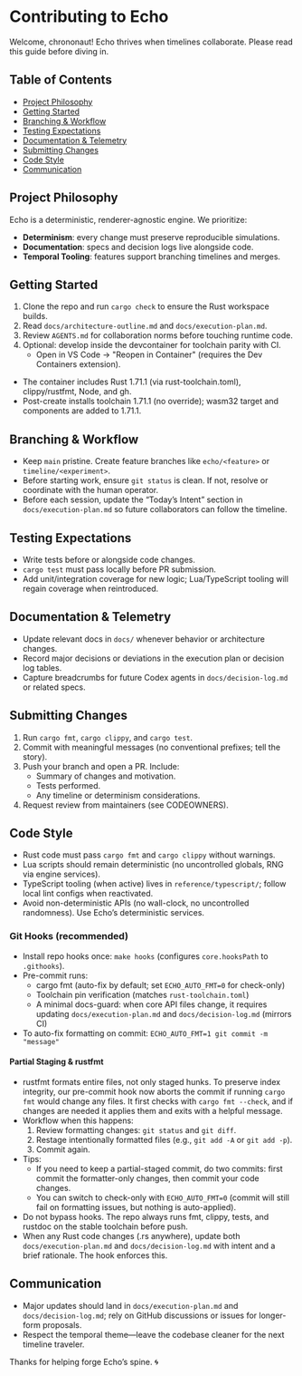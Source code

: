 # Contributing to Echo

Welcome, chrononaut! Echo thrives when timelines collaborate. Please read this guide before diving in.

## Table of Contents
- [Project Philosophy](#project-philosophy)
- [Getting Started](#getting-started)
- [Branching & Workflow](#branching--workflow)
- [Testing Expectations](#testing-expectations)
- [Documentation & Telemetry](#documentation--telemetry)
- [Submitting Changes](#submitting-changes)
- [Code Style](#code-style)
- [Communication](#communication)

## Project Philosophy
Echo is a deterministic, renderer-agnostic engine. We prioritize:
- **Determinism**: every change must preserve reproducible simulations.
- **Documentation**: specs and decision logs live alongside code.
- **Temporal Tooling**: features support branching timelines and merges.

## Getting Started
1. Clone the repo and run `cargo check` to ensure the Rust workspace builds.
2. Read `docs/architecture-outline.md` and `docs/execution-plan.md`.
3. Review `AGENTS.md` for collaboration norms before touching runtime code.
4. Optional: develop inside the devcontainer for toolchain parity with CI.
   - Open in VS Code → "Reopen in Container" (requires the Dev Containers extension).
- The container includes Rust 1.71.1 (via rust-toolchain.toml), clippy/rustfmt, Node, and gh.
- Post-create installs toolchain 1.71.1 (no override); wasm32 target and components are added to 1.71.1.

## Branching & Workflow
- Keep `main` pristine. Create feature branches like `echo/<feature>` or `timeline/<experiment>`.
- Before starting work, ensure `git status` is clean. If not, resolve or coordinate with the human operator.
- Before each session, update the “Today’s Intent” section in `docs/execution-plan.md` so future collaborators can follow the timeline.

## Testing Expectations
- Write tests before or alongside code changes.
- `cargo test` must pass locally before PR submission.
- Add unit/integration coverage for new logic; Lua/TypeScript tooling will regain coverage when reintroduced.

## Documentation & Telemetry
- Update relevant docs in `docs/` whenever behavior or architecture changes.
- Record major decisions or deviations in the execution plan or decision log tables.
- Capture breadcrumbs for future Codex agents in `docs/decision-log.md` or related specs.

## Submitting Changes
1. Run `cargo fmt`, `cargo clippy`, and `cargo test`.
2. Commit with meaningful messages (no conventional prefixes; tell the story).
3. Push your branch and open a PR. Include:
   - Summary of changes and motivation.
   - Tests performed.
   - Any timeline or determinism considerations.
4. Request review from maintainers (see CODEOWNERS).

## Code Style
- Rust code must pass `cargo fmt` and `cargo clippy` without warnings.
- Lua scripts should remain deterministic (no uncontrolled globals, RNG via engine services).
- TypeScript tooling (when active) lives in `reference/typescript/`; follow local lint configs when reactivated.
- Avoid non-deterministic APIs (no wall-clock, no uncontrolled randomness). Use Echo’s deterministic services.

### Git Hooks (recommended)
- Install repo hooks once: `make hooks` (configures `core.hooksPath` to `.githooks`).
- Pre-commit runs:
  - cargo fmt (auto-fix by default; set `ECHO_AUTO_FMT=0` for check-only)
  - Toolchain pin verification (matches `rust-toolchain.toml`)
  - A minimal docs-guard: when core API files change, it requires updating `docs/execution-plan.md` and `docs/decision-log.md` (mirrors CI)
- To auto-fix formatting on commit: `ECHO_AUTO_FMT=1 git commit -m "message"`

#### Partial Staging & rustfmt
- rustfmt formats entire files, not only staged hunks. To preserve index integrity, our pre-commit hook now aborts the commit if running `cargo fmt` would change any files. It first checks with `cargo fmt --check`, and if changes are needed it applies them and exits with a helpful message.
- Workflow when this happens:
  1) Review formatting changes: `git status` and `git diff`.
  2) Restage intentionally formatted files (e.g., `git add -A` or `git add -p`).
  3) Commit again.
- Tips:
  - If you need to keep a partial-staged commit, do two commits: first commit the formatter-only changes, then commit your code changes.
  - You can switch to check-only with `ECHO_AUTO_FMT=0` (commit will still fail on formatting issues, but nothing is auto-applied).
- Do not bypass hooks. The repo always runs fmt, clippy, tests, and rustdoc on the stable toolchain before push.
- When any Rust code changes (.rs anywhere), update both `docs/execution-plan.md` and `docs/decision-log.md` with intent and a brief rationale. The hook enforces this.

## Communication
- Major updates should land in `docs/execution-plan.md` and `docs/decision-log.md`; rely on GitHub discussions or issues for longer-form proposals.
- Respect the temporal theme—leave the codebase cleaner for the next timeline traveler.

Thanks for helping forge Echo’s spine. 🌀
